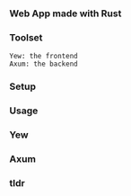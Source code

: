 ### Web App made with Rust

### Toolset
```
Yew: the frontend
Axum: the backend
```

### Setup

### Usage

### Yew

### Axum

### tldr
